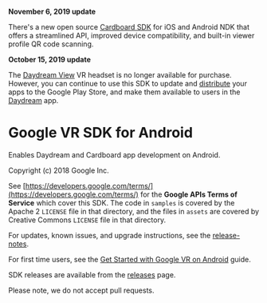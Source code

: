 **November 6, 2019 update**

There's a new open source [Cardboard SDK](//developers.google.com/cardboard)<!-- @IGNORE PREVIOUS: link --> for
iOS and Android NDK that offers a streamlined API, improved device
compatibility, and built-in viewer profile QR code scanning.


**October 15, 2019 update**

The [Daydream View](//arvr.google.com/daydream/smartphonevr/)<!-- @IGNORE PREVIOUS: link --> VR headset is no
longer available for purchase. However, you can continue to use this SDK to
update and [distribute](//developers.google.com/vr/distribute/daydream/)<!-- @IGNORE PREVIOUS: link --> your
apps to the Google Play Store, and make them available to users in the
[Daydream](//play.google.com/store/apps/details?id=com.google.android.vr.home)<!-- @IGNORE PREVIOUS: link -->
app.


# Google VR SDK for Android

Enables Daydream and Cardboard app development on Android.

Copyright (c) 2018 Google Inc.

See [https://developers.google.com/terms/](https://developers.google.com/terms/)
for the **Google APIs Terms of Service** which cover this SDK. The code in
`samples` is covered by the Apache 2 `LICENSE` file in that directory, and the
files in `assets` are covered by Creative Commons `LICENSE` file in that
directory.

For updates, known issues, and upgrade instructions, see the
[release-notes](//github.com/googlevr/gvr-android-sdk/releases)<!-- @IGNORE PREVIOUS: link -->.

For first time users, see the
[Get Started with Google VR on Android](//developers.google.com/vr/android/get-started)<!-- @IGNORE PREVIOUS: link -->
guide.

SDK releases are available from the
[releases](//github.com/googlevr/gvr-android-sdk/releases)<!-- @IGNORE PREVIOUS: link --> page.

Please note, we do not accept pull requests.
